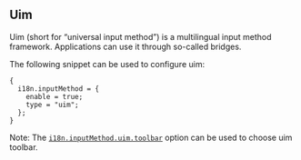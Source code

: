 ## Uim

Uim (short for “universal input method”) is a multilingual input method framework. Applications can use it through so-called bridges.

The following snippet can be used to configure uim:

```programlisting
{
  i18n.inputMethod = {
    enable = true;
    type = "uim";
  };
}
```

Note: The [`i18n.inputMethod.uim.toolbar`](options.html#opt-i18n.inputMethod.uim.toolbar) option can be used to choose uim toolbar.
